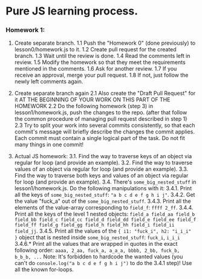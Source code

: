 # Pure JS learning process.

### Homework 1:
1.  Create separate branch.
    1.1 Push the "Homework 0" (done previously) to lesson0/homework.js to it.
    1.2 Create pull request for the created branch. 
    1.3 Wait until the review is done.
    1.4 Read the comments left in review.
    1.5 Modify the homework so that they meet the requirements mentioned in the comments.
    1.6 Ask for another review.
    1.7 If you receive an approval, merge your pull request.
    1.8 If not, just follow the newly left comments again.

2.  Create separate branch again
    2.1 Also create the "Draft Pull Request" for it AT THE BEGINNING OF YOUR WORK ON THIS PART OF THE HOMEWORK
    2.2 Do the following homework (step 3) in lesson1/homework.js, push the changes to the repo.
        (after that follow the common procedure of managing pull request described in step 1)
    2.3 Try to split your work into several commits consistently, so that each commit's message will briefly describe
        the changes the commit applies. Each commit must contain a single logical part of the task. Do not fit many things in one commit!

3. Actual JS homework:
    3.1. Find the way to traverse keys of an object via regular for loop (and provide an example).
    3.2. Find the way to traverse values of an object via regular for loop (and provide an example).
    3.3. Find the way to traverse both keys and values of an object via regular for loop (and provide an example).
    3.4. There's `some_big_nested_stuff` in lesson1/homework.js. Do the following manipulations with it:
        3.4.1. Print all the keys of `some_big_nested_stuff`: `"a b c d e f g h i j"`.
        3.4.2. Get the value "fuck_a" out of the `some_big_nested_stuff`.
        3.4.3. Print all the elements of the value-array corresponding to `field_f`: `ffff 2_ff`.
        3.4.4. Print all the keys of the level 1 nested objects: `field_a field_aa field_b field_bb field_c field_cc field_d field_dd field_e field_ee field_f field_ff field_g field_gg field_h field_hh field_i field_ii field_jj`.
        3.4.5. Print all the values of the `{ i1: "fuck_i", h2: "i_i_i" }` object that is nested inside `some_big_nested_stuff`: `fuck_i`, `i_i_i`
        3.4.6.* Print all the values that are wrapped in quotes in the exact following order: `aaaa, 2_aa, fuck_a, a_a_a, bbbb, 2_bb, fuck_b, b_b_b, ...`
        Note: It's forbidden to hardcode the wanted values (you can't do `console.log("a b c d e f g h i j")` to do the 3.4.1 step)! Use all the known for-loops.